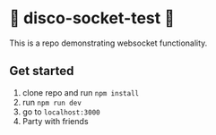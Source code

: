 ﻿# 🕺 disco-socket-test 💃

This is a repo demonstrating websocket functionality. 

## Get started
1. clone repo and run `npm install`
2. run `npm run dev`
3. go to `localhost:3000`
4. Party with friends
